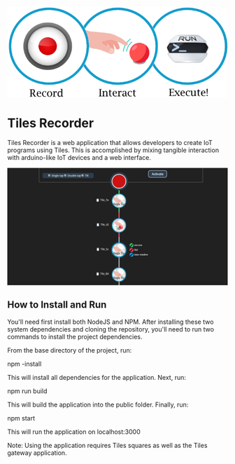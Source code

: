 
![](/introimg.png)

# Tiles Recorder
Tiles Recorder is a web application that allows developers to create IoT programs using Tiles. This is accomplished by mixing tangible interaction with arduino-like IoT devices and a web interface.

![](tilesRecorder.png)


## How to Install and Run

You'll need first install both NodeJS and NPM. After installing these two system dependencies and cloning the repository, you'll need to run two commands to install the project dependencies.

From the base directory of the project, run:

npm -install

This will install all dependencies for the application. Next, run:

npm run build

This will build the application into the public folder. Finally, run:

npm start

This will run the application on localhost:3000

Note: Using the application requires Tiles squares as well as the Tiles gateway application.


